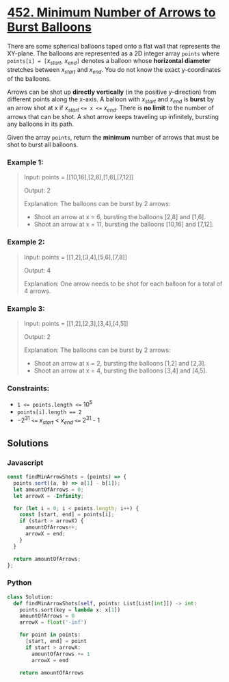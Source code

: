 # [452. Minimum Number of Arrows to Burst Balloons](https://leetcode.com/problems/minimum-number-of-arrows-to-burst-balloons/description/)

There are some spherical balloons taped onto a flat wall that represents the XY-plane. The balloons are represented as a 2D integer array `points` where `points[i] = [`$x_{start}$, $x_{end}$`]` denotes a balloon whose **horizontal diameter** stretches between $x_{start}$ and $x_{end}$. You do not know the exact y-coordinates of the balloons.

Arrows can be shot up **directly vertically** (in the positive y-direction) from different points along the x-axis. A balloon with $x_{start}$ and $x_{end}$ is **burst** by an arrow shot at x if $x_{start}$ `<= x <=` $x_{end}$. There is **no limit** to the number of arrows that can be shot. A shot arrow keeps traveling up infinitely, bursting any balloons in its path.

Given the array `points`, return the **minimum** number of arrows that must be shot to burst all balloons.


### Example 1:
> Input: points = [[10,16],[2,8],[1,6],[7,12]]
>
> Output: 2
>
> Explanation: The balloons can be burst by 2 arrows:
> - Shoot an arrow at x = 6, bursting the balloons [2,8] and [1,6].
> - Shoot an arrow at x = 11, bursting the balloons [10,16] and [7,12].


### Example 2:
> Input: points = [[1,2],[3,4],[5,6],[7,8]]
>
> Output: 4
>
> Explanation: One arrow needs to be shot for each balloon for a total of 4 arrows.


### Example 3:
> Input: points = [[1,2],[2,3],[3,4],[4,5]]
>
> Output: 2
>
> Explanation: The balloons can be burst by 2 arrows:
> - Shoot an arrow at x = 2, bursting the balloons [1,2] and [2,3].
> - Shoot an arrow at x = 4, bursting the balloons [3,4] and [4,5].


### Constraints:
- `1 <= points.length <=` $10^5$
- `points[i].length == 2`
- $-2^{31}$ `<=` $x_{start}$ < $x_{end}$ `<=` $2^{31}$ - 1


## Solutions

### Javascript
```javascript
const findMinArrowShots = (points) => {
  points.sort((a, b) => a[1] - b[1]);
  let amountOfArrows = 0;
  let arrowX = -Infinity;

  for (let i = 0; i < points.length; i++) {
    const [start, end] = points[i];
    if (start > arrowX) {
      amountOfArrows++;
      arrowX = end;
    }
  }

  return amountOfArrows;
};
```

### Python
```python
class Solution:
  def findMinArrowShots(self, points: List[List[int]]) -> int:
    points.sort(key = lambda x: x[1])
    amountOfArrows = 0
    arrowX = float('-inf')

    for point in points:
      [start, end] = point
      if start > arrowX:
        amountOfArrows += 1
        arrowX = end

    return amountOfArrows
```